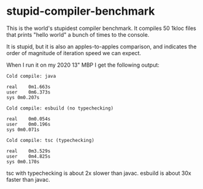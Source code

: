 # stupid-compiler-benchmark

This is the world's stupidest compiler benchmark. It compiles 50 1kloc files that prints "hello world" a bunch of times to the console.

It is stupid, but it is also an apples-to-apples comparison, and indicates the order of magnitude of iteration speed we can expect.

When I run it on my 2020 13" MBP I get the following output:

```
Cold compile: java

real	0m1.663s
user	0m6.373s
sys	0m0.207s

Cold compile: esbuild (no typechecking)

real	0m0.054s
user	0m0.196s
sys	0m0.071s

Cold compile: tsc (typechecking)

real	0m3.529s
user	0m4.825s
sys	0m0.170s
```

tsc with typechecking is about 2x slower than javac. esbuild is about 30x faster than javac.
